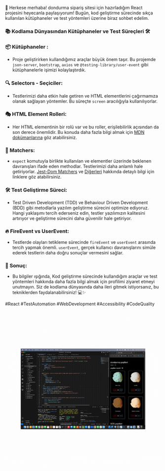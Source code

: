 
🚀 Herkese merhaba! dondurma sipariş sitesi için hazırladığım React projesini heyecanla paylaşıyorum!  Bugün, kod geliştirme sürecinde sıkça kullanılan kütüphaneler ve test yöntemleri üzerine biraz sohbet edelim. 

### 📚 Kodlama Dünyasından Kütüphaneler ve Test Süreçleri 🛠️



 ### 📦 Kütüphaneler : 

- Proje geliştirirken kullandığımız araçlar büyük önem taşır. Bu projemde `json-server`, `bootstrap`, `axios` ve `@testing-library/user-event` gibi kütüphanelerle işimizi kolaylaştırdık.

### 🔍 Selectors - Seçiciler: 

- Testlerimizi daha etkin hale getiren ve HTML elementlerini çağırmamıza olanak sağlayan yöntemler. Bu süreçte `screen` aracılığıyla kullanılıyorlar.

### 🎭 HTML Element Rolleri: 

- Her HTML elementinin bir rolü var ve bu roller, erişilebilirlik açısından da son derece önemlidir. Bu konuda daha fazla bilgi almak için [MDN dokümanlarına](https://developer.mozilla.org/en-US/docs/Web/Accessibility/ARIA/Roles) göz atabilirsiniz.

### 🎯 Matchers: 

- `expect` komutuyla birlikte kullanılan ve elementler üzerinde beklenen davranışları ifade eden methodlar. Testlerimizi daha anlamlı hale getiriyorlar. [Jest-Dom Matchers](https://github.com/testing-library/jest-dom) ve [Diğerleri](https://jestjs.io/docs/using-matchers) hakkında detaylı bilgi için linklere göz atabilirsiniz.

### 🛠️ Test Geliştirme Süreci: 

- Test Driven Development (TDD) ve Behaviour Driven Development (BDD) gibi metodlarla yazılım geliştirme sürecini optimize ediyoruz. Hangi yaklaşımı tercih ederseniz edin, testler yazılımızın kalitesini artırıyor ve geliştirme sürecini daha güvenilir hale getiriyor.

### 🔥 FireEvent vs UserEvent: 

- Testlerde olayları tetikleme sürecinde `fireEvent` ve `userEvent` arasında tercih yapmak önemli. `userEvent`, gerçek kullanıcı davranışlarını simüle ederek testlerin daha doğru sonuçlar vermesini sağlar.

### 🍦 Sonuç: 

- Bu bilgiler ışığında,  Kod geliştirme sürecinde kullandığım araçlar ve test yöntemleri hakkında daha fazla bilgi almak için profilimi ziyaret etmeyi unutmayın. Siz de kodlama dünyasında daha ileri gitmek istiyorsanız, bu tekniklerden faydalanabilirsiniz! 💻✨

#React #TestAutomation #WebDevelopment #Accessibility #CodeQuality


<img src="IceCreamApp.gif">

